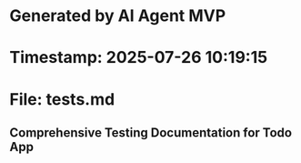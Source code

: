 # Generated by AI Agent MVP
# Timestamp: 2025-07-26 10:19:15
# File: tests.md

## Comprehensive Testing Documentation for Todo App
